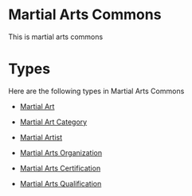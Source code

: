 # Martial Arts Commons #
This is martial arts commons

# Types #
Here are the following types in Martial Arts Commons

  * [Martial Art](martial_arts__martial_art.md)

  * [Martial Art Category](martial_arts__martial_art_category.md)

  * [Martial Artist](martial_arts__martial_artist.md)

  * [Martial Arts Organization](martial_arts__martial_arts_organization.md)

  * [Martial Arts Certification](martial_arts__martial_arts_certification.md)

  * [Martial Arts Qualification](martial_arts__martial_arts_qualification.md)
